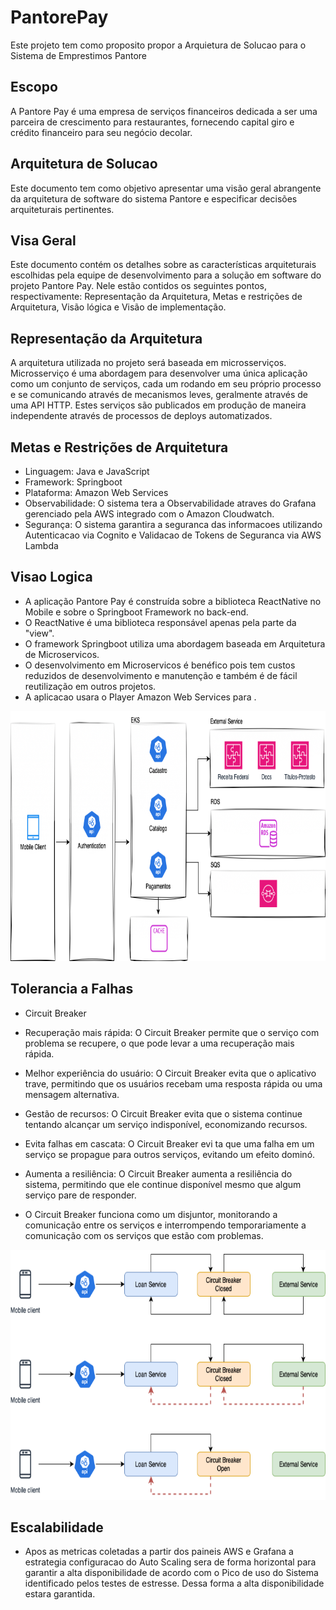 
# PantorePay

Este projeto tem como proposito propor a Arquietura de Solucao para o Sistema de Emprestimos Pantore


## Escopo
A Pantore Pay é uma empresa de serviços financeiros dedicada a ser uma parceira de crescimento para restaurantes, fornecendo capital giro e crédito financeiro para seu negócio decolar.
## Arquitetura de Solucao
Este documento tem como objetivo apresentar uma visão geral abrangente da arquitetura de software do sistema Pantore e especificar decisões arquiteturais pertinentes.
## Visa Geral

Este documento contém os detalhes sobre as características arquiteturais escolhidas pela equipe de desenvolvimento para a solução em software do projeto Pantore Pay. Nele estão contidos os seguintes pontos, respectivamente: Representação da Arquitetura, Metas e restrições de Arquitetura, Visão lógica e Visão de implementação.
## Representação da Arquitetura
A arquitetura utilizada no projeto será baseada em microsserviços. Microsserviço é uma abordagem para desenvolver uma única aplicação como um conjunto de serviços, cada um rodando em seu próprio processo e se comunicando através de mecanismos leves, geralmente através de uma API HTTP. Estes serviços são publicados em produção de maneira independente através de processos de deploys automatizados.
## Metas e Restrições de Arquitetura
- Linguagem:	Java e JavaScript
- Framework:	Springboot
- Plataforma: Amazon Web Services	
- Observabilidade:	O sistema tera a Observabilidade atraves do Grafana gerenciado pela AWS integrado com o Amazon Cloudwatch.
- Segurança:	O sistema garantira a seguranca das informacoes utilizando Autenticacao via Cognito e Validacao de Tokens de Seguranca via AWS Lambda
## Visao Logica

- A aplicação Pantore Pay é construída sobre a biblioteca ReactNative no Mobile e sobre o Springboot Framework no back-end. 
- O ReactNative é uma biblioteca responsável apenas pela parte da "view". 
- O framework Springboot utiliza uma abordagem baseada em Arquitetura de Microservicos. 
- O desenvolvimento em Microservicos é benéfico pois tem custos reduzidos de desenvolvimento e manutenção e também é de fácil reutilização em outros projetos.
- A aplicacao usara o Player Amazon Web Services para .

<img width="600" height="400" src="pantore.png" />

## Tolerancia a Falhas

- Circuit Breaker

- Recuperação mais rápida: O Circuit Breaker permite que o serviço com problema se recupere, o que pode levar a uma recuperação mais rápida. 

- Melhor experiência do usuário: O Circuit Breaker evita que o aplicativo trave, permitindo que os usuários recebam uma resposta rápida ou uma mensagem alternativa. 

- Gestão de recursos: O Circuit Breaker evita que o sistema continue tentando alcançar um serviço indisponível, economizando recursos. 

- Evita falhas em cascata: O Circuit Breaker evi ta que uma falha em um serviço se propague para outros serviços, evitando um efeito dominó. 
- Aumenta a resiliência: O Circuit Breaker aumenta a resiliência do sistema, permitindo que ele continue disponível mesmo que algum serviço pare de responder. 
-  O Circuit Breaker funciona como um disjuntor, monitorando a comunicação entre os serviços e interrompendo temporariamente a comunicação com os serviços que estão com problemas.

<img width="600" height="400" src="circuit-breaker.png" />

## Escalabilidade

-  Apos as metricas coletadas a partir dos paineis AWS e Grafana a estrategia configuracao do Auto Scaling sera de forma horizontal para garantir a alta disponibilidade de acordo com o Pico de uso do Sistema identificado pelos testes de estresse. Dessa forma a alta disponibilidade estara garantida.
